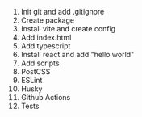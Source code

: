 1. Init git and add .gitignore
1. Create package
1. Install vite and create config
1. Add index.html
1. Add typescript
1. Install react and add "hello world"
1. Add scripts
1. PostCSS
1. ESLint
1. Husky
1. Github Actions
1. Tests
